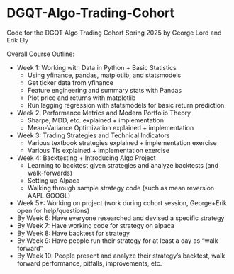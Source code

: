 # DGQT-Algo-Trading-Cohort
Code for the DGQT Algo Trading Cohort Spring 2025 by George Lord and Erik Ely

Overall Course Outline:
- Week 1: Working with Data in Python + Basic Statistics
  - Using yfinance, pandas, matplotlib, and statsmodels
  - Get ticker data from yfinance
  - Feature engineering and summary stats with Pandas
  - Plot price and returns with matplotlib
  - Run lagging regression with statsmodels for basic return prediction.
- Week 2: Performance Metrics and Modern Portfolio Theory
  - Sharpe, MDD, etc. explained + implementation
  - Mean-Variance Optimization explained + implementation
- Week 3: Trading Strategies and Technical Indicators
  - Various textbook strategies explained + implementation exercise
  - Various TIs explained + implementation exercise
- Week 4: Backtesting + Introducing Algo Project
  - Learning to backtest given strategies and analyze backtests (and walk-forwards)
  - Setting up Alpaca
  - Walking through sample strategy code (such as mean reversion AAPL GOOGL)
- Week 5+: Working on project (work during cohort session, George+Erik open for help/questions)
- By Week 6: Have everyone researched and devised a specific strategy
- By Week 7: Have working code for strategy on alpaca
- By Week 8: Have backtest for strategy
- By Week 9: Have people run their strategy for at least a day as “walk forward”
- By Week 10: People present and analyze their strategy’s backtest, walk forward performance, pitfalls, improvements, etc.
